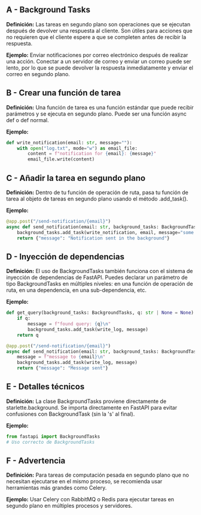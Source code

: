 ## A - Background Tasks

**Definición:** Las tareas en segundo plano son operaciones que se ejecutan después de devolver una respuesta al cliente. Son útiles para acciones que no requieren que el cliente espere a que se completen antes de recibir la respuesta.

**Ejemplo:** Enviar notificaciones por correo electrónico después de realizar una acción. Conectar a un servidor de correo y enviar un correo puede ser lento, por lo que se puede devolver la respuesta inmediatamente y enviar el correo en segundo plano.

## B - Crear una función de tarea

**Definición:** Una función de tarea es una función estándar que puede recibir parámetros y se ejecuta en segundo plano. Puede ser una función async def o def normal.

**Ejemplo:**

```python
def write_notification(email: str, message=""):
    with open("log.txt", mode="w") as email_file:
        content = f"notification for {email}: {message}"
        email_file.write(content)
```

## C - Añadir la tarea en segundo plano

**Definición:** Dentro de tu función de operación de ruta, pasa tu función de tarea al objeto de tareas en segundo plano usando el método .add_task().

**Ejemplo:**

```python
@app.post("/send-notification/{email}")
async def send_notification(email: str, background_tasks: BackgroundTasks):
    background_tasks.add_task(write_notification, email, message="some notification")
    return {"message": "Notification sent in the background"}
```

## D - Inyección de dependencias

**Definición:** El uso de BackgroundTasks también funciona con el sistema de inyección de dependencias de FastAPI. Puedes declarar un parámetro de tipo BackgroundTasks en múltiples niveles: en una función de operación de ruta, en una dependencia, en una sub-dependencia, etc.

**Ejemplo:**

```python
def get_query(background_tasks: BackgroundTasks, q: str | None = None):
    if q:
        message = f"found query: {q}\n"
        background_tasks.add_task(write_log, message)
    return q

@app.post("/send-notification/{email}")
async def send_notification(email: str, background_tasks: BackgroundTasks, q: Annotated[str, Depends(get_query)]):
    message = f"message to {email}\n"
    background_tasks.add_task(write_log, message)
    return {"message": "Message sent"}
```

## E - Detalles técnicos

**Definición:** La clase BackgroundTasks proviene directamente de starlette.background. Se importa directamente en FastAPI para evitar confusiones con BackgroundTask (sin la 's' al final).

**Ejemplo:**

```python
from fastapi import BackgroundTasks
# Uso correcto de BackgroundTasks
```

## F - Advertencia

**Definición:** Para tareas de computación pesada en segundo plano que no necesitan ejecutarse en el mismo proceso, se recomienda usar herramientas más grandes como Celery.

**Ejemplo:** Usar Celery con RabbitMQ o Redis para ejecutar tareas en segundo plano en múltiples procesos y servidores.
